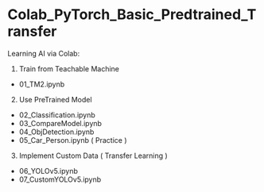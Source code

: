 # Colab_PyTorch_Basic_Predtrained_Transfer

Learning AI via Colab:

1. Train from Teachable Machine
  * 01_TM2.ipynb
  
2. Use PreTrained Model
  * 02_Classification.ipynb
  * 03_CompareModel.ipynb
  * 04_ObjDetection.ipynb
  * 05_Car_Person.ipynb ( Practice )
  
3. Implement Custom Data ( Transfer Learning )
  * 06_YOLOv5.ipynb
  * 07_CustomYOLOv5.ipynb

